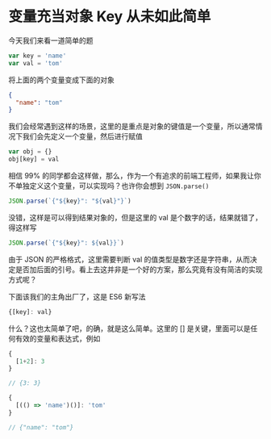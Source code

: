 # 变量充当对象 Key 从未如此简单

今天我们来看一道简单的题

```js
var key = 'name'
var val = 'tom'
```

将上面的两个变量变成下面的对象

```json
{
  "name": "tom"
}
```

我们会经常遇到这样的场景，这里的是重点是对象的键值是一个变量，所以通常情况下我们会先定义一个变量，然后进行赋值

```js
var obj = {}
obj[key] = val
```

相信 99% 的同学都会这样做，那么，作为一个有追求的前端工程师，如果我让你不单独定义这个变量，可以实现吗？也许你会想到 `JSON.parse()`

```js
JSON.parse(`{"${key}": "${val}"}`)
```

没错，这样是可以得到结果对象的，但是这里的 val 是个数字的话，结果就错了，得这样写

```js
JSON.parse(`{"${key}": ${val}}`)
```

由于 JSON 的严格格式，这里需要判断 val 的值类型是数字还是字符串，从而决定是否加后面的引号。看上去这并非是一个好的方案，那么究竟有没有简洁的实现方式呢？

下面该我们的主角出厂了，这是 ES6 新写法

```js
{[key]: val}
```

什么？这也太简单了吧，的确，就是这么简单。这里的 [] 是关键，里面可以是任何有效的变量和表达式，例如

```js
{
  [1+2]: 3
}

// {3: 3}

{
  [(() => 'name')()]: 'tom'
}

// {"name": "tom"}
```